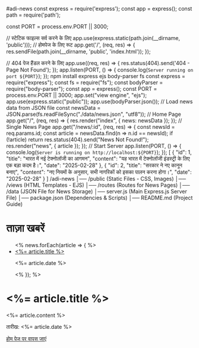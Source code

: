 #adi-news
const express = require('express');
const app = express();
const path = require('path');

const PORT = process.env.PORT || 3000;

// स्टेटिक फाइल्स सर्व करने के लिए
app.use(express.static(path.join(__dirname, 'public')));
// होमपेज के लिए रूट
app.get('/', (req, res) => {
    res.sendFile(path.join(__dirname, 'public', 'index.html'));
});

// 404 पेज हैंडल करने के लिए
app.use((req, res) => {
    res.status(404).send('404 - Page Not Found');
});
app.listen(PORT, () => {
    console.log(`Server running on port ${PORT}`);
});
npm install express ejs body-parser fs
const express = require("express");
const fs = require("fs");
const bodyParser = require("body-parser");
const app = express();
const PORT = process.env.PORT || 3000;
app.set("view engine", "ejs");
app.use(express.static("public"));
app.use(bodyParser.json());
// Load news data from JSON file
const newsData = JSON.parse(fs.readFileSync("./data/news.json", "utf8"));
// Home Page
app.get("/", (req, res) => {
    res.render("index", { news: newsData });
});
// Single News Page
app.get("/news/:id", (req, res) => {
    const newsId = req.params.id;
    const article = newsData.find(n => n.id == newsId);
    if (!article) return res.status(404).send("News Not Found!");
    res.render("news", { article });
});
// Start Server
app.listen(PORT, () => {
    console.log(`Server is running on http://localhost:${PORT}`);
});
[
    {
        "id": 1,
        "title": "भारत में नई टेक्नोलॉजी का आगमन",
        "content": "यह भारत में टेक्नोलॉजी इंडस्ट्री के लिए एक बड़ा कदम है।",
        "date": "2025-02-28"
    },
    {
        "id": 2,
        "title": "सरकार ने नए कानून बनाए",
        "content": "नए नियमों के अनुसार, सभी नागरिकों को इसका पालन करना होगा।",
        "date": "2025-02-28"
    }
]
/adi-news
│── /public             (Static Files - CSS, Images)
│── /views              (HTML Templates - EJS)
│── /routes             (Routes for News Pages)
│── /data               (JSON File for News Storage)
│── server.js           (Main Express.js Server File)
│── package.json        (Dependencies & Scripts)
│── README.md           (Project Guide)
<!DOCTYPE html>
<html lang="hi">
<head>
    <meta charset="UTF-8">
    <meta name="viewport" content="width=device-width, initial-scale=1.0">
    <title>India News</title>
    <link rel="stylesheet" href="/public/style.css">
</head>
<body>
    <h1>ताज़ा खबरें</h1>
    <ul>
        <% news.forEach(article => { %>
            <li>
                <a href="/news/<%= article.id %>"><%= article.title %></a>
                <p><%= article.date %></p>
            </li>
        <% }); %>
    </ul>
</body>
</html>
<!DOCTYPE html>
<html lang="hi">
<head>
    <meta charset="UTF-8">
    <meta name="viewport" content="width=device-width, initial-scale=1.0">
    <title><%= article.title %></title>
</head>
<body>
    <h1><%= article.title %></h1>
    <p><%= article.content %></p>
    <p>तारीख: <%= article.date %></p>
    <a href="/">होम पेज पर वापस जाएं</a>
</body>
</html>
